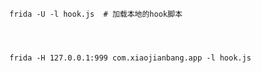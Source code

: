 

```shell script
frida -U -l hook.js  # 加载本地的hook脚本 



```


```shell script

frida -H 127.0.0.1:999 com.xiaojianbang.app -l hook.js
```
